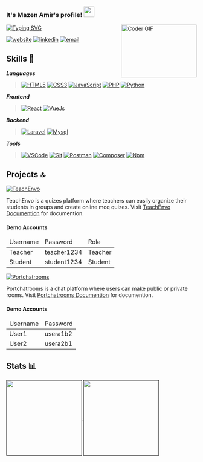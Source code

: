 
<h3>
   It's Mazen Amir's profile!
  <img src="https://media.giphy.com/media/hvRJCLFzcasrR4ia7z/giphy.gif" width="28">
</h3>

<img align="right" src="https://media.giphy.com/media/SWoSkN6DxTszqIKEqv/giphy.gif" alt="Coder GIF" width="200" height="140">

[![Typing SVG](https://readme-typing-svg.demolab.com?font=Ubuntu+Mono&size=36&pause=1000&color=2AA889&center=true&vCenter=true&width=450&lines=Fullstack+Web+Developer)](https://git.io/typing-svg)

[![website](https://img.shields.io/badge/website-000000?style=for-the-badge&logo=About.me&logoColor=white)](https://mazenamir.com/)
[![linkedin](https://img.shields.io/badge/LinkedIn-0077B5?style=for-the-badge&logo=linkedin&logoColor=white)](https://www.linkedin.com/in/mazenamir/)
[![email](https://img.shields.io/badge/Email-D14836?style=for-the-badge&logo=gmail&logoColor=white)](mailto:mazenamir868@gmail.com)

## Skills 🎯

_**Languages**_ 

> [![HTML5](https://img.shields.io/badge/HTML5-E34F26?style=for-the-badge&logo=html5&logoColor=white)](https://www.w3.org/html/)
[![CSS3](https://img.shields.io/badge/CSS3-1572B6?style=for-the-badge&logo=css3&logoColor=white)](https://www.w3.org/Style/CSS/)
[![JavaScript](https://img.shields.io/badge/JavaScript-F7DF1E?style=for-the-badge&logo=JavaScript&logoColor=black)](https://developer.mozilla.org/en-US/docs/Web/JavaScript)
> [![PHP](https://img.shields.io/badge/PHP-777BB4?style=for-the-badge&logo=php&logoColor=white)](https://www.php.net/)
[![Python](https://img.shields.io/badge/Python-3776AB?style=for-the-badge&logo=python&logoColor=white)](https://www.python.org/)


_**Frontend**_  

> [![React](https://img.shields.io/badge/React%20js-20232A?style=for-the-badge&logo=react&logoColor=61DAFB)](https://react.dev/)
[![VueJs](https://img.shields.io/badge/Vue%20js-35495E?style=for-the-badge&logo=vuedotjs&logoColor=4FC08D)](https://vuejs.org/)


_**Backend**_

> [![Laravel](https://img.shields.io/badge/Laravel-FF2D20?style=for-the-badge&logo=laravel&logoColor=white)](https://laravel.com/)
> [![Mysql](https://img.shields.io/badge/MySQL-005C84?style=for-the-badge&logo=mysql&logoColor=white)](https://mysql.com/)






_**Tools**_

> [![VSCode](https://img.shields.io/badge/VSCode-0078D4?style=for-the-badge&logo=visual%20studio%20code&logoColor=white)](https://code.visualstudio.com/)
[![Git](https://img.shields.io/badge/GIT-F05032?style=for-the-badge&logo=git&logoColor=white)](https://git-scm.com/)
[![Postman](https://img.shields.io/badge/Postman-FF6C37?style=for-the-badge&logo=Postman&logoColor=white)](https://www.postman.com/)
[![Composer](https://img.shields.io/badge/Composer-885630?style=for-the-badge&logo=Composer&logoColor=white)](https://www.composer.com/)
[![Npm](https://img.shields.io/badge/npm-CB3837?style=for-the-badge&logo=npm&logoColor=white)](https://www.npmjs.com/)


## Projects 🔝

[![TeachEnvo](https://img.shields.io/badge/TeachEnvo-0D6EFD?style=for-the-badge&logo=About.me&logoColor=white)](https://teachenvo.mazenamir.com/)


TeachEnvo is a quizes platform where teachers can easily organize their students in groups and create online mcq quizes. Visit [TeachEnvo Documention](https://mazenamir.com/teachenvo-documention) for documention.

#### Demo Accounts

<table><thead><tr><td>Username</td><td>Password</td><td>Role</td></tr></thead><tbody><tr><td>Teacher</td><td>teacher1234</td><td>Teacher</td></tr><tr><td>Student</td><td>student1234</td><td>Student</td></tr></tbody></table>

[![Portchatrooms](https://img.shields.io/badge/PortChatRooms-0D6EFD?style=for-the-badge&logo=About.me&logoColor=white)](https://portchatrooms.mazenamir.com/)


Portchatrooms is a chat platform where users can make public or private rooms. Visit [Portchatrooms Documention](https://mazenamir.com/portchatrooms-documention) for documention.

#### Demo Accounts

<table><thead><tr><td>Username</td><td>Password</td></tr></thead><tbody><tr><td>User1</td><td>usera1b2</td></tr><tr><td>User2</td><td>usera2b1</td></tr></tbody></table>


## Stats 📊

<a href="">
  <img height=200 align="center" src="https://github-readme-stats.vercel.app/api/top-langs/?username=selvster&layout=compact&lang_count=6&hide=c,cmake,c%2B%2B,jupyter%20notebook&exclude_repo=finding-donors-project&theme=gotham" />
</a>
<a href="">
  <img height=200 align="center" src="https://streak-stats.demolab.com?user=selvster&theme=gotham&card_width=450" />
</a>
